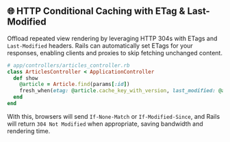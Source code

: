 ## 🌐 HTTP Conditional Caching with ETag & Last-Modified

Offload repeated view rendering by leveraging HTTP 304s with ETags and `Last-Modified` headers. Rails can automatically set ETags for your responses, enabling clients and proxies to skip fetching unchanged content.

```ruby
# app/controllers/articles_controller.rb
class ArticlesController < ApplicationController
  def show
    @article = Article.find(params[:id])
    fresh_when(etag: @article.cache_key_with_version, last_modified: @article.updated_at)
  end
end
```

With this, browsers will send `If-None-Match` or `If-Modified-Since`, and Rails will return `304 Not Modified` when appropriate, saving bandwidth and rendering time.